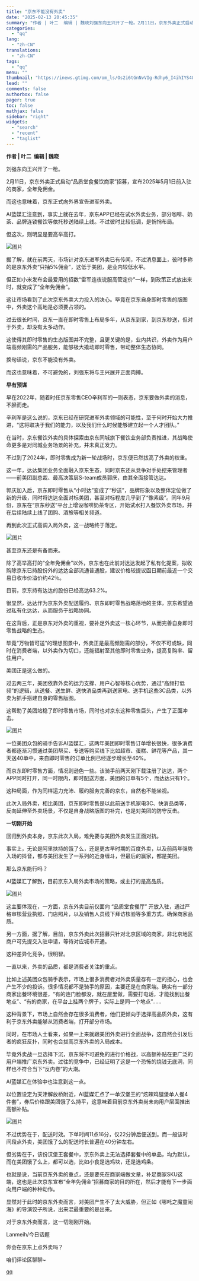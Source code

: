 ```yaml
---
title: "京东不能没有外卖"
date: "2025-02-13 20:45:35"
summary: "作者 | 叶二  编辑 | 魏晓刘强东向王兴开了一枪。2月11日，京东外卖正式启动“品质堂食餐饮商家..."
categories:
  - "qq"
lang:
  - "zh-CN"
translations:
  - "zh-CN"
tags:
  - "qq"
menu: ""
thumbnail: "https://inews.gtimg.com/om_ls/Os2i6tGnNvVIg-Rdhy6_I4ihIYS48PrE9khsujuecd6JEAA_640360/0"
lead: ""
comments: false
authorbox: false
pager: true
toc: false
mathjax: false
sidebar: "right"
widgets:
  - "search"
  - "recent"
  - "taglist"
---
```


**作者 | 叶二  编辑 | 魏晓**

  


刘强东向王兴开了一枪。

  


2月11日，京东外卖正式启动“品质堂食餐饮商家”招募，宣布2025年5月1日前入驻的商家，全年免佣金。

  


而这也意味着，京东正式向外界宣告进军外卖。

  


AI蓝媒汇注意到，事实上就在去年，京东APP已经在试水外卖业务，部分咖啡、奶茶、品牌连锁餐饮等依托秒送陆续上线。不过彼时比较低调，是悄悄布局。

  


但这次，则明显是要高举高打。

  


![图片](https://inews.gtimg.com/om_bt/OwLQIPXeHQXwGtKiKShh_hE77Th87JNurs0am9r844U9wAA/641)

  


据了解，就在前两天，市场针对京东进军外卖已有传闻，不过消息面上，彼时多称的是京东外卖“只抽5%佣金”，这低于美团，是业内较低水平。

  


但正如小米发布会最爱用的招数“雷军连夜说服高管定价”一样，到政策正式放出来时，就变成了“全年免佣金”。

  


这让市场看到了此次京东外卖大力投入的决心。毕竟在京东自身即时零售的版图中，外卖这个高地是必须要占领的。

  


过去很长时间，京东一直在即时零售上布局多年，从京东到家，到京东秒送，但对于外卖，却没有太多动作。

  


这使得其即时零售的生态版图并不完整，且更关键的是，业内共识，外卖作为用户端高频刚需的产品服务，能够极大撬动即时零售，带动整体生态协同。

  


换句话说，京东不能没有外卖。

  


而这也意味着，不可避免的，刘强东将与王兴展开正面肉搏。

  


  


  


**早有预谋**

  


  


早在2022年，随着时任京东零售CEO辛利军的一则表态，京东要做外卖的消息，不胫而走。

  


辛利军是这么说的，京东已经在研究进军外卖领域的可能性，至于何时开始大力推进，“这将取决于我们的能力，以及我们什么时候能够建立起一个人才团队。”

  


在当时，京东餐饮外卖的具体探索由京东同城旗下餐饮业务部负责推进，其战略使命更多是对同城业务场景的补充，并未真正发力。

  


不过到了2024年，即时零售成为新一轮战场时，京东便已然拔高了外卖的权重。

  


这一年，达达集团业务全面融入京东生态，同时京东还从竞争对手处挖来管理者——前美团副总裁、最高决策层S-team成员郭庆，由其全面接管达达。

  


郭庆加入后，京东即时零售从“小时达”变成了“秒送”，品牌形象以及整体定位做了新的升级，同时将达达全面对标美团，甚至对标程度几乎到了“像素级”。同年9月份，京东在“京东秒送”平台上增设咖啡奶茶专区，开始试水打入餐饮外卖市场，并在后续陆续上线了团购、酒旅等相关频道。

  


再到此次正式高调入局外卖，这一战略终于落定。

  


![图片](https://inews.gtimg.com/om_bt/O1dqS5CashpMRY79PJSRTj2SRT-7LmO0gAyJwNPBkhkEQAA/641)

  


甚至京东还是有备而来。

  


除了高举高打的“全年免佣金”以外，京东也在此前对达达发起了私有化提案，拟收购除京东已持股份外的达达全部流通普通股，建议价格较提议函日期前最近一个交易日收市价溢价约42％。

  


目前，京东持有达达的股份已经高达63.2%。

  


很显然，达达作为京东外卖配送履约、京东即时零售战略落地的主体，京东希望通过私有化达达，从而服务于战略协同。

  


在这背后，正是京东对外卖的重视，要补足外卖这一核心环节，从而完善自身即时零售战略的生态。

  


毕竟“万物皆可送”的理想图景中，外卖正是最高频刚需的部分，不仅不可或缺，同时在消费者端，以外卖作为切口，还能辐射至其他即时零售业务，提高复购率、留住用户。

  


美团正是这么做的。

  


过去两三年，美团依靠外卖的运力支撑、用户心智等核心优势，通过“高频打低频”的逻辑，从送餐、送生鲜、送快消品类再到送家电、送手机这些3C品类，以外卖为抓手搭建自身的零售版图。

  


这帮助了美团站稳了即时零售市场，同时也对京东这种零售巨头，产生了正面冲击。

  


![图片](https://inews.gtimg.com/om_bt/OZZB2H9MpIduX2FE1khpn-IaQ9Vi8qlFhHfwPKNhBCxkEAA/1000)

  


一位美团众包的骑手告诉AI蓝媒汇，这两年美团即时零售订单增长很快，很多消费者都逐渐习惯通过美团帮买、专送等购买线下比如超市、蛋糕、鲜花等产品，其一天送40单中，来自即时零售的订单比例已经逐步增长至40%。

  


而京东即时零售方面，情况则逊色一些。该骑手前两天刚下载注册了达达，两个APP同时打开，同一时限内，即时配送方面，美团的订单有5个，而达达只有1个。

  


这种局面，作为同样运力充沛、履约服务完善的京东，自然也不能坐视。

  


此次入局外卖，相比美团，京东即时零售是以此前送手机家电3C、快消品类等，反向延伸至外卖场景，不仅是自身战略版图的补完，也是对美团的防守反击。

  


  


**一切刚开始**

  


  


回归到外卖本身，京东此次入局，难免要与美团外卖发生正面对抗。

  


事实上，无论是阿里扶持的饿了么，还是更古早时期的百度外卖，以及前两年强势入场的抖音，都与美团发生了一系列的近身缠斗，但最后的赢家，都是美团。

  


那么京东能行吗？

  


AI蓝媒汇了解到，目前京东入局外卖市场的策略，或主打的是高品质。

  


![图片](https://inews.gtimg.com/om_bt/OxO141Q74PmCLMJaPM-dDYam61H4LS-RrMe62HyWYHwtsAA/641)

  


这主要体现在，一方面，京东外卖目前仅面向 “品质堂食餐厅” 开放入驻，通过严格审核营业执照、门店照片，以及销售人员线下拜访核验等多重方式，确保商家品质。

  


另一方面，据了解，目前，京东外卖此次招募只针对北京区域的商家，非北京地区商户可先提交入驻申请，等待对应城市开通。

  


这种差异化竞争，很明智。

  


一直以来，外卖的品质，都是消费者关注的重点。

  


比如上述美团众包骑手表示，市场上很多消费者对外卖质量存有一定的担心，也会产生不少的投诉。很多情况都不是骑手的原因，主要还是在商家端。确实有一部分商家出餐环境很差，“有的连门脸都没，就在屋里做，需要打电话，才能找到出餐地点”、“有的商家，在平台上挂两个牌子，实际上是同一个地点”......

  


这种背景下，市场上自然会存在很多消费者，他们更倾向于选择高品质外卖，这有利于京东外卖能够从消费者端，打开部分市场。

  


同时，在市场人士看来，如果一上来就跟美团外卖进行全面战争，这自然会引发后者的疯狂反扑，同时也会拔高京东外卖的入局成本。

  


毕竟外卖战一旦选择下沉，京东将不可避免的进行价格战，以高额补贴在更广泛的用户端推广京东外卖。过往的竞争中，已经证明了这是一个恐怖的烧钱无底洞，同样也不符合当下“反内卷”的大潮。

  


AI蓝媒汇在体验中也注意到这一点。

  


以位置设定为天津解放桥附近，AI蓝媒汇点了一单汉堡王的“炫辣鸡腿堡单人餐4件套”，券后价格跟美团饿了么持平，这意味着目前京东外卖尚未向用户层面推出高额补贴。

  


![图片](https://inews.gtimg.com/om_bt/OX-d9d46pYmMPf4DvXfeutR4-c4_KxGhsq-quziZdfAxsAA/641)

  


不过优势在于，配送时效。下单时间11点16分，仅22分钟后便送到。而一般该时间段点外卖，美团饿了么的配送时长普遍在40分钟左右。

  


但劣势在于，该份汉堡王套餐中，京东外卖上无法选择套餐中的单品，均为默认，而在美团饿了么上，都可以选，比如小食是选鸡块，还是选鸡条。

  


也就是说，当前京东外卖的重点，还是要先在商家端做文章，补足商家SKU这端，这也是此次京东宣布“全年免佣金”招募商家的目的所在，然后才能有下一步面向用户端的种种动作。

  


显然对于此时的京东外卖而言，对美团产生不了太大威胁，但正如《哪吒之魔童闹海》的导演饺子所说，出来混最重要的是出来。

  


对于京东外卖而言，这一切刚刚开始。

  


Lanmeih/今日话题

你会在京东上点外卖吗？

咱们评论区聊聊~

[qq](https://new.qq.com/rain/a/20250213A08INR00)
